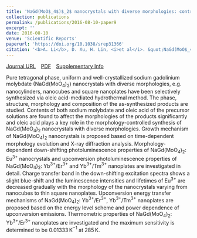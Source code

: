 ```yaml
---
title: 'NaGd(MoO$_4$)$_2$ nanocrystals with diverse morphologies: controlled synthesis, growth mechanism, photoluminescence and thermometric properties'
collection: publications
permalink: /publications/2016-08-10-paper9
excerpt: ''
date: 2016-08-10
venue: 'Scientific Reports'
paperurl: 'https://doi.org/10.1038/srep31366'
citation: '<b>A. Li</b>, D. Xu, H. Lin, <i>et al</i>. &quot;NaGd(MoO$_4$)$_2$ nanocrystals with diverse morphologies: controlled synthesis, growth mechanism, photoluminescence and thermometric properties&quot;, <i>Scientific Reports</i>, 2016, 6: 31366.'
---
```

[Journal URL](https://www.nature.com/articles/srep31366)&emsp;[PDF](files/paper8.pdf)&emsp;[Supplementary Info](files/paper8-si.pdf)

Pure tetragonal phase, uniform and well-crystallized sodium gadolinium molybdate (NaGd(MoO$_4$)$_2$) nanocrystals with diverse morphologies, e.g. nanocylinders, nanocubes and square nanoplates have been selectively synthesized via oleic acid-mediated hydrothermal method. The phase, structure, morphology and composition of the as-synthesized products are studied. Contents of both sodium molybdate and oleic acid of the precursor solutions are found to affect the morphologies of the products significantly and oleic acid plays a key role in the morphology-controlled synthesis of NaGd(MoO$_4$)$_2$ nanocrystals with diverse morphologies. Growth mechanism of NaGd(MoO$_4$)$_2$ nanocrystals is proposed based on time-dependent morphology evolution and X-ray diffraction analysis. Morphology-dependent down-shifting photoluminescence properties of NaGd(MoO$_4$)$_2$: Eu$^{3+}$ nanocrystals and upconversion photoluminescence properties of NaGd(MoO$_4$)$_2$: Yb$^{3+}$/Er$^{3+}$ and Yb$^{3+}$/Tm$^{3+}$ nanoplates are investigated in detail. Charge transfer band in the down-shifting excitation spectra shows a slight blue-shift and the luminescence intensities and lifetimes of Eu$^{3+}$ are decreased gradually with the morphology of the nanocrystals varying from nanocubes to thin square nanoplates. Upconversion energy transfer mechanisms of NaGd(MoO$_4$)$_2$: Yb$^{3+}$/Er$^{3+}$, Yb$^{3+}$/Tm$^{3+}$ nanoplates are proposed based on the energy level scheme and power dependence of upconversion emissions. Thermometric properties of NaGd(MoO$_4$)$_2$: Yb$^{3+}$/Er$^{3+}$ nanoplates are investigated and the maximum sensitivity is determined to be 0.01333 K$^{−1}$ at 285 K.
